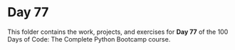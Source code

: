 # Day 77

This folder contains the work, projects, and exercises for **Day 77** of the 100 Days of Code: The Complete Python Bootcamp course.
